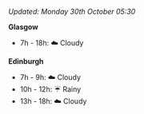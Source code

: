 *Updated: Monday 30th October 05:30*

**Glasgow**

* 7h - 18h: :cloud: Cloudy

**Edinburgh**

* 7h - 9h: :cloud: Cloudy
* 10h - 12h: :umbrella: Rainy
* 13h - 18h: :cloud: Cloudy
